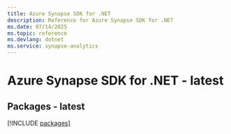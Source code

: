 ```yaml
---
title: Azure Synapse SDK for .NET
description: Reference for Azure Synapse SDK for .NET
ms.date: 07/14/2025
ms.topic: reference
ms.devlang: dotnet
ms.service: synapse-analytics
---
```

# Azure Synapse SDK for .NET - latest
## Packages - latest
[!INCLUDE [packages](synapse-index.md)]